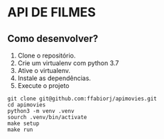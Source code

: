# API DE FILMES


## Como desenvolver?

1. Clone o repositório.
2. Crie um virtualenv com python 3.7
3. Ative o virtualenv.
4. Instale as dependências.
5. Execute o projeto


```
git clone git@github.com:ffabiorj/apimovies.git
cd apimovies
python3 -m venv .venv
sourch .venv/bin/activate
make setup
make run

```


